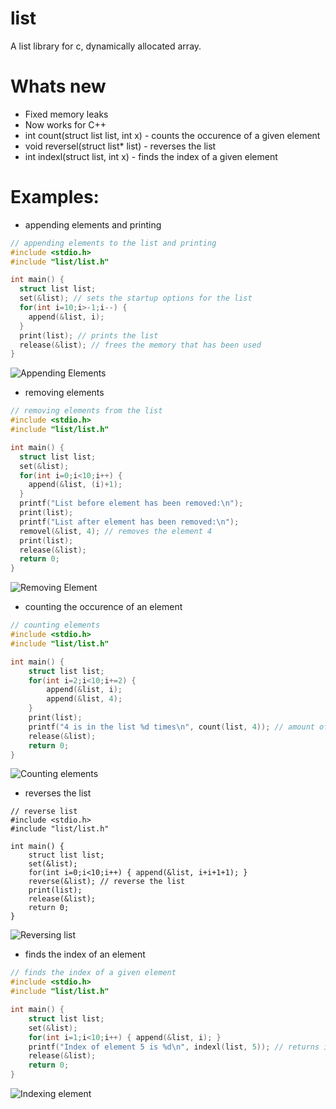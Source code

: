 # list
A list library for c, dynamically allocated array.
# Whats new
* Fixed memory leaks
* Now works for C++
* int count(struct list list, int x) - counts the occurence of a given element
* void reversel(struct list* list) - reverses the list
* int indexl(struct list, int x) - finds the index of a given element
# Examples:
* appending elements and printing
```c
// appending elements to the list and printing
#include <stdio.h>
#include "list/list.h"

int main() {
  struct list list;
  set(&list); // sets the startup options for the list
  for(int i=10;i>-1;i--) {
    append(&list, i);
  }
  print(list); // prints the list
  release(&list); // frees the memory that has been used
}
```
![Appending Elements](https://cdn.discordapp.com/attachments/709031059593101413/824836009665101834/unknown.png)

* removing elements
```c
// removing elements from the list
#include <stdio.h>
#include "list/list.h"

int main() {
  struct list list;
  set(&list);
  for(int i=0;i<10;i++) {
    append(&list, (i)+1);
  }
  printf("List before element has been removed:\n");
  print(list);
  printf("List after element has been removed:\n");
  removel(&list, 4); // removes the element 4
  print(list);
  release(&list);
  return 0;
}
```
![Removing Element](https://cdn.discordapp.com/attachments/709031059593101413/824833948084731924/unknown.png)
* counting the occurence of an element
```c
// counting elements
#include <stdio.h>
#include "list/list.h"

int main() {
	struct list list;
	for(int i=2;i<10;i+=2) {
		append(&list, i);
		append(&list, 4);
	}
	print(list);
	printf("4 is in the list %d times\n", count(list, 4)); // amount of times 4 is in the list
	release(&list);
	return 0;
}
```
![Counting elements](https://cdn.discordapp.com/attachments/795649348364926986/830837631490457621/unknown.png)
* reverses the list
```
// reverse list
#include <stdio.h>
#include "list/list.h"

int main() {
	struct list list;
	set(&list);
	for(int i=0;i<10;i++) { append(&list, i+i+1+1); }
	reverse(&list); // reverse the list
	print(list);
	release(&list);
	return 0;
}
```
![Reversing list](https://cdn.discordapp.com/attachments/795649348364926986/830837984801718291/unknown.png)
* finds the index of an element
```c
// finds the index of a given element
#include <stdio.h>
#include "list/list.h"

int main() {
	struct list list;
	set(&list);
	for(int i=1;i<10;i++) { append(&list, i); }
	printf("Index of element 5 is %d\n", indexl(list, 5)); // returns index of element on error returns -1
	release(&list);
	return 0;
}
```
![Indexing element](https://cdn.discordapp.com/attachments/795649348364926986/830836876964790332/unknown.png)
